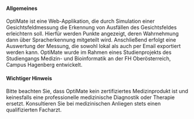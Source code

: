 #### Allgemeines
OptiMate ist eine Web-Applikation, die durch Simulation einer Gesichtsfeldmessung die Erkennung von Ausfällen des Gesichtsfeldes erleichtern soll. Hierfür werden Punkte angezeigt, deren Wahrnehmung dann über Spracherkennung mitgeteilt wird. Anschließend erfolgt eine Auswertung der Messung, die sowohl lokal als auch per Email exportiert werden kann. OptiMate wurde im Rahmen eines Studienprojekts des Studiengangs Medizin- und Bioinformatik an der FH Oberösterreich, Campus Hagenberg entwickelt.

#### Wichtiger Hinweis
Bitte beachten Sie, dass OptiMate kein zertifiziertes Medizinprodukt ist und keinesfalls eine professionelle medizinische Diagnostik oder Therapie ersetzt. Konsultieren Sie bei medizinischen Anliegen stets einen qualifizierten Facharzt.
